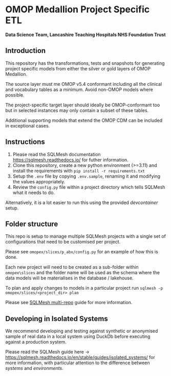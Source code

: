 # OMOP Medallion Project Specific ETL

__Data Science Team, Lancashire Teaching Hospitals NHS Foundation Trust__

## Introduction

This repository has the transformations, tests and snapshots for generating project specific models
from either the silver or gold layers of OMOP Medallion.

The source layer must me OMOP v5.4 conformant including all the clinical and vocabulary tables as a minimum.
Avoid non-OMOP models where possible.

The project-specific target layer should ideally be OMOP-conformant too but in selected instances may only contain a subset of these tables.

Additional supporting models that extend the OMOP CDM can be included in exceptional cases.

## Instructions

1. Please read the SQLMesh documentation <https://sqlmesh.readthedocs.io/> for futher information.
2. Clone this repository, create a new python environment (>=3.11) and install the requirements with `pip install -r requirements.txt`
3. Setup the `.env` file by copying `.env.sample`, renaming it and modifying the values appropriately.
4. Review the `config.py` file within a project directory which tells SQLMesh what it needs to do.

Alternatively, it is a lot easier to run this using the provided _devcontainer_ setup.

## Folder structure

This repo is setup to manage multiple SQLMesh projects with a single set of configurations that need to be customised per project.

Please see `omopex/slices/p_abx/config.py` for an example of how this is done.

Each new project will need to be created as a sub-folder within `omopex\slices` and the folder name will be used as the schema where the data models will be materialises in the database / lakehouse.

To plan and apply changes to models in a particular project run `sqlmesh -p omopex/slices/<project_dir> plan`

Please see [SQLMesh multi-repo](https://sqlmesh.readthedocs.io/en/stable/guides/multi_repo/) guide for more information.

## Developing in Isolated Systems

We recommend developing and testing against synthetic or anonymised sample of real data in a local system using DuckDb before executing against a production system.

Please read the SQLMesh guide here -> https://sqlmesh.readthedocs.io/en/stable/guides/isolated_systems/ for more information, with particular attention to the difference between _systems_ and _environments_.
